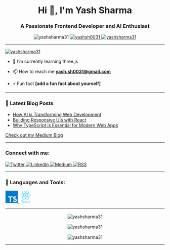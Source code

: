 <h1 align="center">Hi 👋, I'm Yash Sharma</h1>
<h3 align="center">A Passionate Frontend Developer and AI Enthusiast</h3>

<p align="center">
    <img src="https://komarev.com/ghpvc/?username=yashsharma31&label=Profile%20views&color=0e75b6&style=flat" alt="yashsharma31" />
    <a href="https://twitter.com/yashsh0031" target="blank">
        <img src="https://img.shields.io/twitter/follow/yashsh0031?logo=twitter&style=for-the-badge" alt="yashsh0031" />
    </a>
    <a href="https://github.com/yashsharma31" target="_blank">
        <img src="https://img.shields.io/github/followers/yashsharma31?logo=github&style=for-the-badge" alt="yashsharma31" />
    </a>
</p>

---
<a href="https://github.com/ryo-ma/github-profile-trophy">
  <img src="https://github-profile-trophy.vercel.app/?username=yashsharma31&theme=flat&no-frame=true&margin-w=15" alt="yashsharma31" />
</a>

- 🌱 I’m currently learning three.js

- 📫 How to reach me **yash.sh0031@gmail.com**

- ⚡ Fun fact **[add a fun fact about yourself]**

---

### 📝 Latest Blog Posts

<!-- BLOG-POST-LIST:START -->
- [How AI is Transforming Web Development](#)
- [Building Responsive UIs with React](#)
- [Why TypeScript is Essential for Modern Web Apps](#)
<!-- BLOG-POST-LIST:END -->

[Check out my Medium Blog](https://medium.com/@yash.sh0031)

---

<h3 align="left">Connect with me:</h3>
<p align="left">
    <a href="https://twitter.com/yashsh0031" target="blank">
        <img align="center" src="https://raw.githubusercontent.com/rahuldkjain/github-profile-readme-generator/master/src/images/icons/Social/twitter.svg" alt="Twitter" height="30" width="40" />
    </a>
    <a href="https://linkedin.com/in/yashsharma31" target="blank">
        <img align="center" src="https://raw.githubusercontent.com/rahuldkjain/github-profile-readme-generator/master/src/images/icons/Social/linked-in-alt.svg" alt="LinkedIn" height="30" width="40" />
    </a>
    <a href="https://medium.com/@yash.sh0031" target="blank">
        <img align="center" src="https://raw.githubusercontent.com/rahuldkjain/github-profile-readme-generator/master/src/images/icons/Social/medium.svg" alt="Medium" height="30" width="40" />
    </a>
    <a href="/medium.com/feed/@yash.sh0031" target="blank">
        <img align="center" src="https://raw.githubusercontent.com/rahuldkjain/github-profile-readme-generator/master/src/images/icons/Social/rss.svg" alt="RSS" height="30" width="40" />
    </a>
</p>

---

<h3 align="left">🚀 Languages and Tools:</h3>
<p align="left">
    <a href="https://www.typescriptlang.org/" target="_blank" rel="noreferrer">
        <img src="https://raw.githubusercontent.com/devicons/devicon/master/icons/typescript/typescript-original.svg" alt="typescript" width="40" height="40"/> 
    </a>
    <a href="https://reactjs.org/" target="_blank" rel="noreferrer">
        <img src="https://raw.githubusercontent.com/devicons/devicon/master/icons/react/react-original-wordmark.svg" alt="react" width="40" height="40"/>
    </a>
    <!-- Add more icons of tools and languages you're proficient in -->
    <!-- For brevity, only a handful are listed -->
</p>

---

<p align="center">
    <img align="center" src="https://github-readme-stats.vercel.app/api/top-langs?username=yashsharma31&show_icons=true&locale=en&layout=compact" alt="yashsharma31" />
</p>

<p align="center">
    <img align="center" src="https://github-readme-stats.vercel.app/api?username=yashsharma31&show_icons=true&locale=en" alt="yashsharma31" />
</p>

<p align="center">
    <img align="center" src="https://github-readme-streak-stats.herokuapp.com/?user=yashsharma31&" alt="yashsharma31" />
</p>

---
